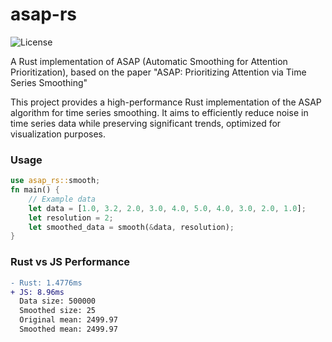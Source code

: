 # asap-rs

![License](https://img.shields.io/badge/License-MIT-blue.svg)

A Rust implementation of ASAP (Automatic Smoothing for Attention Prioritization), based on the paper "ASAP: Prioritizing Attention via Time Series Smoothing"

This project provides a high-performance Rust implementation of the ASAP algorithm for time series smoothing. It aims to efficiently reduce noise in time series data while preserving significant trends, optimized for visualization purposes.

### Usage

```rust
use asap_rs::smooth;
fn main() {
    // Example data
    let data = [1.0, 3.2, 2.0, 3.0, 4.0, 5.0, 4.0, 3.0, 2.0, 1.0];
    let resolution = 2;
    let smoothed_data = smooth(&data, resolution);
}
```

### Rust vs JS Performance

```diff
- Rust: 1.4776ms
+ JS: 8.96ms
  Data size: 500000
  Smoothed size: 25
  Original mean: 2499.97
  Smoothed mean: 2499.97
```